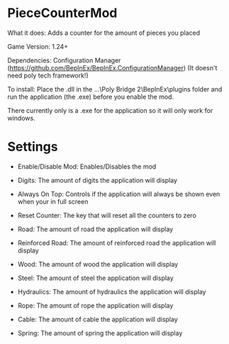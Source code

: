 # PieceCounterMod
What it does: Adds a counter for the amount of pieces you placed

Game Version: 1.24+

Dependencies: Configuration Manager (https://github.com/BepInEx/BepInEx.ConfigurationManager) (It doesn't need poly tech framework!)

To install: Place the .dll in the ...\Poly Bridge 2\BepInEx\plugins folder and run the application (the .exe) before you enable the mod.

There currently only is a .exe for the application so it will only work for windows. 


# Settings
- Enable/Disable Mod: Enables/Disables the mod

- Digits: The amount of digits the application will display

- Always On Top: Controls if the application will always be shown even when your in full screen

- Reset Counter: The key that will reset all the counters to zero

- Road: The amount of road the application will display
- Reinforced Road: The amount of reinforced road the application will display
- Wood: The amount of wood the application will display
- Steel: The amount of steel the application will display
- Hydraulics: The amount of hydraulics the application will display
- Rope: The amount of rope the application will display
- Cable: The amount of cable the application will display
- Spring: The amount of spring the application will display